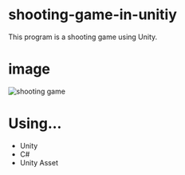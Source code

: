 # shooting-game-in-unitiy
This program is a shooting game using Unity.

# image
![shooting game](http://i.imgur.com/nAEM0B6.gifv)


# Using...
* Unity
* C#
* Unity Asset

